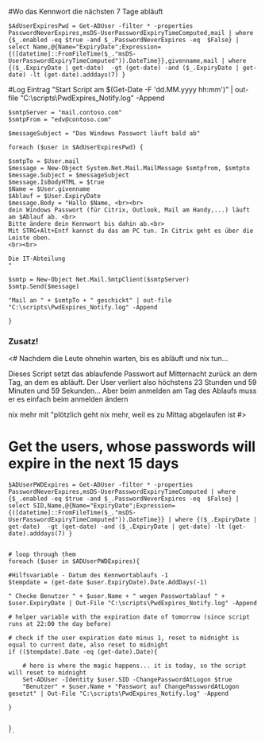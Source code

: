 #Wo das Kennwort die nächsten 7 Tage abläuft  
```
$AdUserExpiresPwd = Get-ADUser -filter * -properties PasswordNeverExpires,msDS-UserPasswordExpiryTimeComputed,mail | where {$_.enabled -eq $true -and $_.PasswordNeverExpires -eq  $False} | select Name,@{Name="ExpiryDate";Expression={([datetime]::FromFileTime($_."msDS-UserPasswordExpiryTimeComputed")).DateTime}},givenname,mail | where {($_.ExpiryDate | get-date)  -gt (get-date) -and ($_.ExpiryDate | get-date) -lt (get-date).adddays(7) }
```

#Log Eintrag
"Start Script am  $(Get-Date -F 'dd.MM.yyyy hh:mm')" | out-file "C:\scripts\PwdExpires_Notify.log" -Append

```
$smtpServer = "mail.contoso.com"
$smtpFrom = "edv@contoso.com"

$messageSubject = "Das Windows Passwort läuft bald ab"

foreach ($user in $AdUserExpiresPwd) {
 
$smtpTo = $User.mail
$message = New-Object System.Net.Mail.MailMessage $smtpfrom, $smtpto
$message.Subject = $messageSubject
$message.IsBodyHTML = $true
$Name = $User.givenname
$Ablauf = $User.ExpiryDate
$message.Body = "Hallo $Name, <br><br>
dein Windows Passwort (für Citrix, Outlook, Mail am Handy,...) läuft am $Ablauf ab. <br>
Bitte ändere dein Kennwort bis dahin ab.<br>
Mit STRG+Alt+Entf kannst du das am PC tun. In Citrix geht es über die Leiste oben.
<br><br>

Die IT-Abteilung
"

$smtp = New-Object Net.Mail.SmtpClient($smtpServer)
$smtp.Send($message)

"Mail an " + $smtpTo + " geschickt" | out-file "C:\scripts\PwdExpires_Notify.log" -Append

}
```

### Zusatz!

<#
Nachdem die Leute ohnehin warten, bis es abläuft und nix tun...

Dieses Script setzt das ablaufende Passwort auf Mitternacht zurück an dem Tag, an dem es abläuft. Der User verliert also höchstens 23 Stunden und 59 Minuten und 59 Sekunden...
Aber beim anmelden am Tag des Ablaufs muss er es einfach beim anmelden ändern

nix mehr mit "plötzlich geht nix mehr, weil es zu Mittag abgelaufen ist
#>

# Get the users, whose passwords will expire in the next 15 days
```
$ADUserPWDExpires = Get-ADUser -filter * -properties PasswordNeverExpires,msDS-UserPasswordExpiryTimeComputed | where {$_.enabled -eq $true -and $_.PasswordNeverExpires -eq  $False} | select SID,Name,@{Name="ExpiryDate";Expression={([datetime]::FromFileTime($_."msDS-UserPasswordExpiryTimeComputed")).DateTime}} | where {($_.ExpiryDate | get-date)  -gt (get-date) -and ($_.ExpiryDate | get-date) -lt (get-date).adddays(7) }


# loop through them
foreach ($user in $ADUserPWDExpires){

#Hilfsvariable - Datum des Kennwortablaufs -1
$tempdate = (get-date $user.ExpiryDate).Date.AddDays(-1)

" Checke Benutzer " + $user.Name + " wegen Passwortablauf " + $user.ExpiryDate | Out-File "C:\scripts\PwdExpires_Notify.log" -Append

# helper variable with the expiration date of tomorrow (since script runs at 22:00 the day before)

# check if the user expiration date minus 1, reset to midnight is equal to current date, also reset to midnight
if (($tempdate).Date -eq (get-date).Date){

    # here is where the magic happens... it is today, so the script will reset to midnight
    Set-ADUser -Identity $user.SID -ChangePasswordAtLogon $true
    "Benutzer" + $user.Name + "Passwort auf ChangePasswordAtLogon gesetzt" | Out-File "C:\scripts\PwdExpires_Notify.log" -Append

}


}
``
